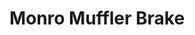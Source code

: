 ---
title: "Monro Muffler Brake"
url: /buffalo/monro-muffler-brake-transit-road/
shop: Autowerkstatt
---